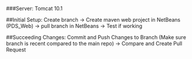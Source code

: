 ###Server: Tomcat 10.1

##Initial Setup: Create branch -> Create maven web project in NetBeans (PDS_Web) -> pull branch in NetBeans -> Test if working

##Succeeding Changes: Commit and Push Changes to Branch (Make sure branch is recent compared to the main repo) -> Compare and Create Pull Request
